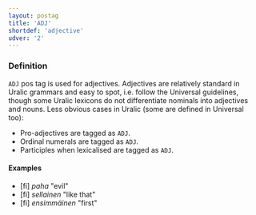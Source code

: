```yaml
---
layout: postag
title: 'ADJ'
shortdef: 'adjective'
udver: '2'
---
```


### Definition

`ADJ` pos tag is used for adjectives. Adjectives are relatively standard
in Uralic grammars and easy to spot, i.e. follow the Universal guidelines,
though some Uralic lexicons do not differentiate nominals into adjectives and
nouns. Less obvious cases in Uralic (some are defined in Universal too):

* Pro-adjectives are tagged as `ADJ`.
* Ordinal numerals are tagged as `ADJ`.
* Participles when lexicalised are tagged as `ADJ`.

#### Examples

* [fi] _paha_ "evil"
* [fi] _sellainen_ "like that"
* [fi] _ensimmäinen_ "first"

<!-- Interlanguage links updated Čt lis 12 09:42:49 CET 2020 -->

